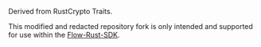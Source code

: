 Derived from RustCrypto Traits.

This modified and redacted repository fork is only intended and supported for use within the [Flow-Rust-SDK](https://github.com/MarshallBelles/flow-rust-sdk).